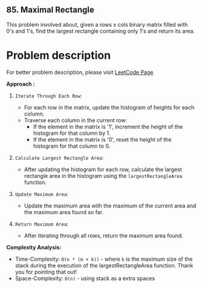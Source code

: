 ## 85. Maximal Rectangle

This problem involved about, given a rows x cols binary matrix filled with 0's and 1's, find the largest rectangle containing only 1's and return its area.<br/>

# Problem description

For better problem description, please visit [LeetCode Page](https://leetcode.com/problems/maximal-rectangle/description/)

**Approach :**<br/>

1. `Iterate Through Each Row`:

    - For each row in the matrix, update the histogram of heights for each column.
    - Traverse each column in the current row:
        - If the element in the matrix is '1', increment the height of the histogram for that column by 1.
        - If the element in the matrix is '0', reset the height of the histogram for that column to 0.

2. `Calculate Largest Rectangle Area`:

    - After updating the histogram for each row, calculate the largest rectangle area in the histogram using the `largestRectangleArea` function.

3. `Update Maximum Area`:

    - Update the maximum area with the maximum of the current area and the maximum area found so far.

4. `Return Maximum Area`:
    - After iterating through all rows, return the maximum area found.

**Complexity Analysis:**<br/>

-   Time-Complexity: `O(n * (m + k))` - where `k` is the maximum size of the stack during the execution of the largestRectangleArea function. Thank you for pointing that out!
-   Space-Complexity: `O(n)` - using stack as a extra spaces
